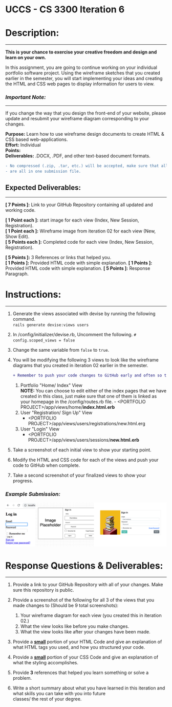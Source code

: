 # UCCS - CS 3300 Iteration 6

# Description:

---
**This is your chance to exercise your creative freedom and design and learn on your own.**

In this assignment, you are going to continue working on your individual portfolio software project. Using the wireframe
sketches that you created earlier in the semester, you will start implementing your ideas and creating the HTML and CSS
web pages to display information for users to view. <br>

### _Important  Note:_

---
If you change the way that you design the front-end of your website, please update and resubmit your wireframe diagram
corresponding to your changes. <br>

**Purpose:** Learn how to use wireframe design documents to create HTML & CSS based web-applications.<br>
**Effort:** Individual <br>
**Points:** <br>
**Deliverables:** .DOCX, .PDF, and other text-based document formats.

```diff 
- No compressed (.zip, .tar, etc.) will be accepted, make sure that all deliverables
- are all in one submission file.
 ```

## Expected Deliverables:

---
[//]: # (This deliverable is critical and MUST be included)
**[ 7 Points ]:** Link to your GitHub Repository containing all updated and working code.<br>

[//]: # (21 total points: 15 total points for each set of deliverables, there should be 3 images)
**[ 1  Point each ]:** start image for each view (Index, New Session, Registration). <br>
**[ 1  Point each ]:** Wireframe image from iteration 02 for each view (New, Show Edit). <br>
**[ 5 Points each ]:** Completed code for each view (Index, New Session, Registration). <br>

[//]: # (15 points for the write up)
**[ 5  Points ]:** 3 References or links that helped you. <br>
**[ 1 Points ]:** Provided HTML code with simple explanation.
**[ 1 Points ]:** Provided HTML code with simple explanation.
**[ 5 Points ]:** Response Paragraph. <br>

# Instructions:

---

1. Generate the views associated with devise by running the following command. <br>
   `rails generate devise:views users`


2. In <PORTFOLIO PROJECT>/config/initializer/devise.rb, Uncomment the following.
    `# config.scoped_views = false`


3. Change the same variable from `false` to `true`.


4. You will be modifying the following 3 views to look like the wireframe diagrams that you created in iteration 02 earlier in the semester. <br>
   ```diff
   + Remember to push your code changes to GitHub early and often so that you avoid losing completed work.
   ```
    1. Portfolio "Home/ Index" View <br>
       **NOTE:** You can choose to edit either of the index pages that we have created in this class, just make sure that 
        one of them is linked as your homepage in the /config/routes.rb file.
            - \<PORTFOLIO PROJECT\>/app/views/home/**index.html.erb** <br>
    2. User "Registration/ Sign Up" View <br>            
        - \<PORTFOLIO PROJECT\>/app/views/users/registrations/new.html.erg <br>
    3. User "Login" View <br>           
        - \<PORTFOLIO PROJECT\>/app/views/users/sessions/**new.html.erb** <br>


5. Take a screenshot of each initial view to show your starting point.


6. Modify the HTML and CSS code for each of the views and push your code to GitHub when complete.<br>


7. Take a second screenshot of your finalized views to show your progress.

### _**Example Submission:**_
![](ExampleSubmission.png)


# Response Questions & Deliverables:

---
1. Provide a link to your GitHub Repository with all of your changes. Make sure this repository is public.


2. Provide a screenshot of the following for all 3 of the views that you made changes to (Should be 9 total screenshots):
    1. Your wireframe diagram for each view (you created this in iteration 02.)
    2. What the view looks like before you make changes.
    3. What the view looks like after your changes have been made.


2. Provide a <ins> **small**</ins> portion of your HTML Code and give an explanation of what HTML tags you used, and how you
   structured your code.


3. Provide a <ins> **small**</ins> portion of your CSS Code and give an explanation of what the styling accomplishes.


4. Provide **3** references that helped you learn something or solve a problem.


5. Write a short summary about what you have learned in this iteration and what skills you can take with you into future <br>
classes/ the rest of your degree.


